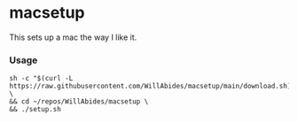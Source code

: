 # macsetup

This sets up a mac the way I like it.

### Usage

```shell
sh -c "$(curl -L https://raw.githubusercontent.com/WillAbides/macsetup/main/download.sh)" \
&& cd ~/repos/WillAbides/macsetup \
&& ./setup.sh
```

